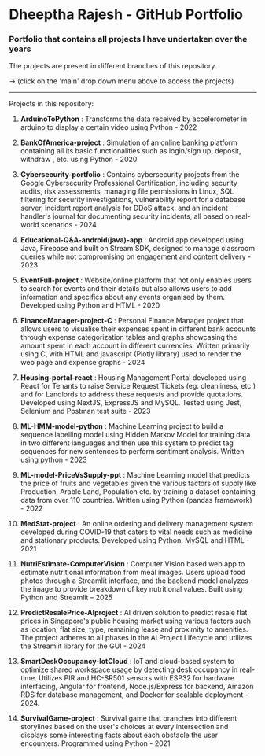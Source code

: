 # Dheeptha Rajesh - GitHub Portfolio

### Portfolio that contains all projects I have undertaken over the years    


The projects are present in different branches of this repository

  -> (click on the 'main' drop down menu above to access the projects)


-----------------------------------------------------------------------------------------------------------------------------------------------------------------------------------  

Projects in this repository:

  1. **ArduinoToPython** : Transforms the data received by accelerometer in arduino to display a certain video using Python - 2022
     
  2. **BankOfAmerica-project** : Simulation of an online banking platform containing all its basic functionalities such as login/sign up, deposit, withdraw , etc. using Python - 2020
     
  3. **Cybersecurity-portfolio** : Contains cybersecurity projects from the Google Cybersecurity Professional Certification, including security audits, risk assessments, managing file permissions in Linux, SQL filtering for security investigations, vulnerability report for a database server, incident report analysis for DDoS attack, and an incident handler's journal for documenting security incidents, all based on real-world scenarios - 2024
     
  4. **Educational-Q&A-android(java)-app** : Android app developed using Java, Firebase and built on Stream SDK, designed to manage classroom queries while not compromising on engagement and content delivery - 2023
     
  5. **EventFull-project** : Website/online platform that not only enables users to search for events and their details but also allows users to add information and specifics about any events organised by them. Developed using Python and HTML - 2020
     
  6. **FinanceManager-project-C** : Personal Finance Manager project that allows users to visualise their expenses spent in different bank accounts through expense categorization tables and graphs showcasing the amount spent in each account in different currencies. Written primarily using C, with HTML and javascript (Plotly library) used to render the web page and expense graphs - 2024
     
  7. **Housing-portal-react** : Housing Management Portal developed using React for Tenants to raise Service Request Tickets (eg. cleanliness, etc.) and for Landlords to address these requests and provide quotations. Developed using NextJS, ExpressJS and MySQL. Tested using Jest, Selenium and Postman test suite - 2023
   
  8. **ML-HMM-model-python** : Machine Learning project to build a sequence labelling model using Hidden Markov Model for training data in two different languages and then use this system to predict tag sequences for new sentences to perform sentiment analysis. Written using python - 2023
     
  9. **ML-model-PriceVsSupply-ppt** : Machine Learning model that predicts the price of fruits and vegetables given the various factors of supply like Production, Arable Land, Population etc. by training a dataset containing data from over 110 countries. Written using Python (pandas framework) - 2022
     
  10. **MedStat-project** : An online ordering and delivery management system developed during COVID-19 that caters to vital needs such as medicine and stationary products. Developed using Python, MySQL and HTML - 2021
      
  11. **NutriEstimate-ComputerVision** : Computer Vision based web app to estimate nutritional information from meal images. Users upload food photos through a Streamlit interface, and the backend model analyzes the image to provide breakdown of key nutritional values. Built using Python and Streamlit – 2025
      
  12. **PredictResalePrice-AIproject** : AI driven solution to predict resale flat prices in Singapore's public housing market using various factors such as location, flat size, type, remaining lease and proximity to amenities. The project adheres to all phases in the AI Project Lifecycle and utilizes the Streamlit library for the GUI - 2024
      
  13. **SmartDeskOccupancy-IotCloud** : IoT and cloud-based system to optimize shared workspace usage by detecting desk occupancy in real-time. Utilizes PIR and HC-SR501 sensors with ESP32 for hardware interfacing, Angular for frontend, Node.js/Express for backend, Amazon RDS for database management, and Docker for scalable deployment - 2024.
     
  14. **SurvivalGame-project** : Survival game that branches into different storylines based on the user's choices at every intersection and displays some interesting facts about each obstacle the user encounters. Programmed using Python - 2021
      
